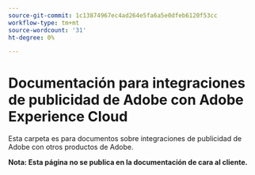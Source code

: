 ```yaml
---
source-git-commit: 1c13874967ec4ad264e5fa6a5e0dfeb6120f53cc
workflow-type: tm+mt
source-wordcount: '31'
ht-degree: 0%

---
```

# Documentación para integraciones de publicidad de Adobe con Adobe Experience Cloud

Esta carpeta es para documentos sobre integraciones de publicidad de Adobe con otros productos de Adobe.

**Nota: Esta página no se publica en la documentación de cara al cliente.**
